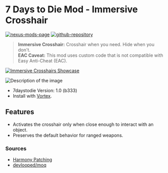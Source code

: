 # 7 Days to Die Mod - Immersive Crosshair

[![nexus-mods-page](https://img.shields.io/badge/Nexus%20Mod-Immersive%20Crosshair%20-orange?style=flat-square&logo=spinrilla)](https://www.nexusmods.com/7daystodie/mods/5601)
[![github-repository](https://img.shields.io/badge/GitHub-Repository-green?style=flat-square&logo=github)](https://github.com/rdok/7daystodie_mod_immersive_crosshair)

> **Immersive Crosshair:** Crosshair when you need. Hide when you don't.  
> **EAC Caveat:** This mod uses custom code that is not compatible with Easy Anti-Cheat (EAC).

[![Immersive Crosshairs Showcase](https://raw.githubusercontent.com/rdok/7daystodie_immersive_crosshair/main/documentation/showcase.gif)](https://www.nexusmods.com/7daystodie/mods/5601)

<picture>
  <source srcset="https://raw.githubusercontent.com/rdok/7daystodie_immersive_crosshair/main/documentation/showcase.gif" type="image/gif">
  <img src="https://raw.githubusercontent.com/rdok/7daystodie_immersive_crosshair/main/documentation/showcase.web" alt="Description of the image">
</picture>

- 7daystodie Version: 1.0 (b333)
- Install with [Vortex](https://www.nexusmods.com/about/vortex/).

## Features

- Activates the crosshair only when close enough to interact with an object.
- Preserves the default behavior for ranged weapons.

### Sources

- [Harmony Patching](https://harmony.pardeike.net/articles/patching-postfix.html)
- [devlooped/moq](https://github.com/devlooped/moq)
